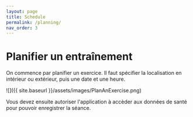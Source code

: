```yaml
---
layout: page
title: Schedule
permalink: /planning/
nav_order: 3
---
```

# Planifier un entraînement

On commence par planifier un exercice. Il faut spécifier la localisation en intérieur ou extérieur, puis une date et une heure.

![]({{ site.baseurl }}/assets/images/PlanAnExercise.png)

Vous devez ensuite autoriser l'application à accèder aux données de santé pour pouvoir enregistrer la séance.